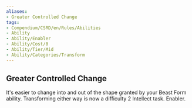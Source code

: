 ```yaml
---
aliases:
- Greater Controlled Change
tags:
- Compendium/CSRD/en/Rules/Abilities
- Ability
- Ability/Enabler
- Ability/Cost/0
- Ability/Tier/Mid
- Ability/Categories/Transform
---
```


  
## Greater Controlled Change  
It's easier to change into and out of the shape granted by your Beast Form ability. Transforming either way is now a difficulty 2 Intellect task. Enabler.